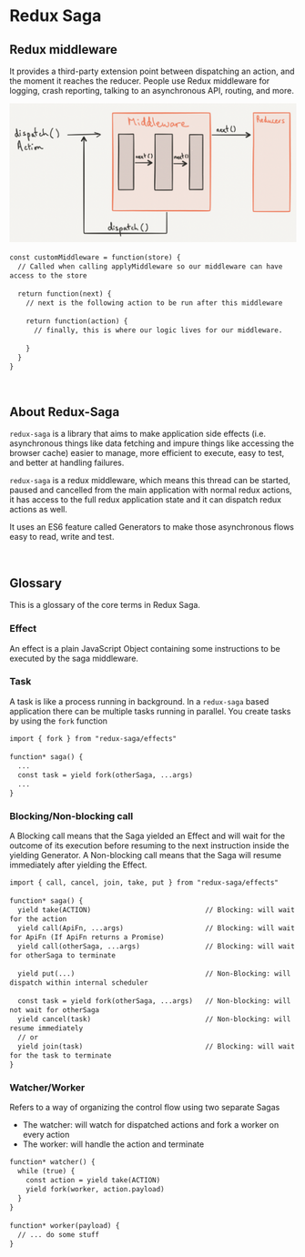 # Redux Saga

## Redux middleware

It provides a third-party extension point between dispatching an action, and the moment it reaches the reducer. People use Redux middleware for logging, crash reporting, talking to an asynchronous API, routing, and more.

![redux middleware image](/1_LXvfJLM7DzJ8uxxC5xRDYg.png)

```
const customMiddleware = function(store) {
  // Called when calling applyMiddleware so our middleware can have access to the store

  return function(next) {
    // next is the following action to be run after this middleware

    return function(action) {
      // finally, this is where our logic lives for our middleware.

    }
  }
}
```

<br>

## About Redux-Saga

`redux-saga` is a library that aims to make application side effects (i.e. asynchronous things like data fetching and impure things like accessing the browser cache) easier to manage, more efficient to execute, easy to test, and better at handling failures.

`redux-saga` is a redux middleware, which means this thread can be started, paused and cancelled from the main application with normal redux actions, it has access to the full redux application state and it can dispatch redux actions as well.

It uses an ES6 feature called Generators to make those asynchronous flows easy to read, write and test.

<br>

## Glossary

This is a glossary of the core terms in Redux Saga.

### Effect

An effect is a plain JavaScript Object containing some instructions to be executed by the saga middleware.

### Task

A task is like a process running in background. In a `redux-saga` based application there can be multiple tasks running in parallel. You create tasks by using the `fork` function

```
import { fork } from "redux-saga/effects"

function* saga() {
  ...
  const task = yield fork(otherSaga, ...args)
  ...
}
```

### Blocking/Non-blocking call

A Blocking call means that the Saga yielded an Effect and will wait for the outcome of its execution before resuming to the next instruction inside the yielding Generator.
A Non-blocking call means that the Saga will resume immediately after yielding the Effect.

```
import { call, cancel, join, take, put } from "redux-saga/effects"

function* saga() {
  yield take(ACTION)                            // Blocking: will wait for the action
  yield call(ApiFn, ...args)                    // Blocking: will wait for ApiFn (If ApiFn returns a Promise)
  yield call(otherSaga, ...args)                // Blocking: will wait for otherSaga to terminate

  yield put(...)                                // Non-Blocking: will dispatch within internal scheduler

  const task = yield fork(otherSaga, ...args)   // Non-blocking: will not wait for otherSaga
  yield cancel(task)                            // Non-blocking: will resume immediately
  // or
  yield join(task)                              // Blocking: will wait for the task to terminate
}
```

### Watcher/Worker

Refers to a way of organizing the control flow using two separate Sagas

- The watcher: will watch for dispatched actions and fork a worker on every action
- The worker: will handle the action and terminate

```
function* watcher() {
  while (true) {
    const action = yield take(ACTION)
    yield fork(worker, action.payload)
  }
}

function* worker(payload) {
  // ... do some stuff
}
```
